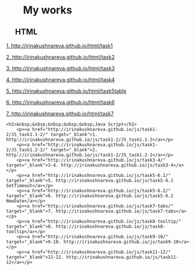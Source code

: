 
<html lang="en">
<head>
    <meta charset="UTF-8">
    <title>myWorks</title>
</head>
<body>
  <h1>&nbsp;&nbsp;&nbsp;&nbsp;&nbsp;&nbsp;&nbsp;My works</h1>
    <h2>&nbsp;&nbsp;&nbsp;&nbsp;&nbsp;HTML</h2>
        <p><a href="http://irinakushnareva.github.io/html/task1/" target="_blank">1. http://irinakushnareva.github.io/html/task1</a></p>
        <p><a href="http://irinakushnareva.github.io/html/task2/" target="_blank">2. http://irinakushnareva.github.io/html/task2</a></p>
        <p><a href="http://irinakushnareva.github.io/html/task3/" target="_blank">3. http://irinakushnareva.github.io/html/task3</a></p>
        <p><a href="http://irinakushnareva.github.io/html/task4/" target="_blank">4. http://irinakushnareva.github.io/html/task4</a></p>
        <p><a href="http://irinakushnareva.github.io/html/task5table/" target="_blank">5. http://irinakushnareva.github.io/html/task5table</a></p>
        <p><a href="http://irinakushnareva.github.io/html/task6/" target="_blank">6. http://irinakushnareva.github.io/html/task6</a></p>
        <p><a href="http://irinakushnareva.github.io/html/task7/" target="_blank">7. http://irinakushnareva.github.io/html/task7</a></p>

    <h2>&nbsp;&nbsp;&nbsp;&nbsp;&nbsp;Java Script</h2>
        <p><a href="http://irinakushnareva.github.io/js/task1-2/JS_task1.1-2/" target="_blank">1. http://irinakushnareva.github.io/js/task1-2/JS_task1.1-2</a></p>
        <p><a href="http://irinakushnareva.github.io/js/task1-2/JS_task1.2-2/" target="_blank">2. http://irinakushnareva.github.io/js/task1-2/JS_task1.2-2</a></p>
        <p><a href="http://irinakushnareva.github.io/js/task3-4/" target="_blank">3-4. http://irinakushnareva.github.io/js/task3-4</a></p>
        <p><a href="http://irinakushnareva.github.io/js/task5-6.1/" target="_blank">5. http://irinakushnareva.github.io/js/task5-6.1 SetTimeout</a></p>
        <p><a href="http://irinakushnareva.github.io/js/task5-6.2/" target="_blank">6. http://irinakushnareva.github.io/js/task5-6.2 NewDate</a></p>
        <p><a href="http://irinakushnareva.github.io/js/task7-tabs/" target="_blank">7. http://irinakushnareva.github.io/js/task7-tabs</a></p>
        <p><a href="http://irinakushnareva.github.io/js/task8-tooltip/" target="_blank">8. http://irinakushnareva.github.io/js/task8-tooltip</a></p>
        <p><a href="http://irinakushnareva.github.io/js/task9-10/" target="_blank">9-10. http://irinakushnareva.github.io/js/task9-10</a></p>
        <p><a href="http://irinakushnareva.github.io/js/task11-12/" target="_blank">11-12. http://irinakushnareva.github.io/js/task11-12</a></p>



